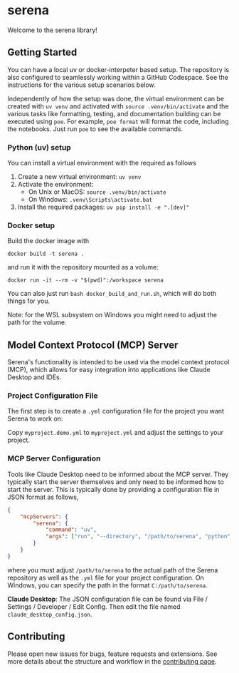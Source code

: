 # serena

Welcome to the serena library!

## Getting Started

You can have a local uv or docker-interpeter based setup. The repository is also 
configured to seamlessly working within a GitHub Codespace. See the instructions
for the various setup scenarios below.

Independently of how the setup was done, the virtual environment can be 
created with `uv venv` and
activated with
`source .venv/bin/activate` and the various tasks like formatting, testing, and documentation building
can be executed using `poe`. For example, `poe format` will format the code, including the 
notebooks. Just run `poe` to see the available commands.

### Python (uv) setup

You can install a virtual environment with the required as follows

1. Create a new virtual environment: `uv venv`
2. Activate the environment:
    * On Unix or MacOS: `source .venv/bin/activate`
    * On Windows: `.venv\Scripts\activate.bat`
3. Install the required packages: `uv pip install -e ".[dev]"`

### Docker setup

Build the docker image with

```shell
docker build -t serena .
```

and run it with the repository mounted as a volume:

```shell
docker run -it --rm -v "$(pwd)":/workspace serena
```

You can also just run `bash docker_build_and_run.sh`, which will do both things
for you.

Note: for the WSL subsystem on Windows you might need to adjust the path for the
volume.

## Model Context Protocol (MCP) Server

Serena's functionality is intended to be used via the model context protocol (MCP),
which allows for easy integration into applications like Claude Desktop and IDEs.

### Project Configuration File

The first step is to create a `.yml` configuration file for the project you want
Serena to work on:

Copy `myproject.demo.yml` to `myproject.yml` and adjust the settings to your project.

### MCP Server Configuration

Tools like Claude Desktop need to be informed about the MCP server.
They typically start the server themselves and only need to be informed how to start
the server. 
This is typically done by providing a configuration file in JSON format as follows,

```json
{
    "mcpServers": {
        "serena": {
            "command": "uv",
            "args": ["run", "--directory", "/path/to/serena", "python", "scripts/mcp_server.py", "myproject.yml"]
        }
    }
}
```

where you must adjust `/path/to/serena` to the actual path of the Serena repository as well as the `.yml` file
for your project configuration.
On Windows, you can specify the path in the format `C:/path/to/serena`.

**Claude Desktop**: The JSON configuration file can be found via File / Settings / Developer / Edit Config. 
    Then edit the file named `claude_desktop_config.json`.

## Contributing

Please open new issues for bugs, feature requests and extensions. See more details about the structure and
workflow in the [contributing page](docs/04_contributing/04_contributing.rst).
